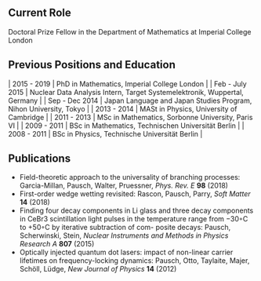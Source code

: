 ## Current Role
Doctoral Prize Fellow in the Department of Mathematics at Imperial College London

## Previous Positions and Education

| 2015 - 2019 | PhD in Mathematics, Imperial College London |
| Feb - July 2015 | Nuclear Data Analysis Intern, Target Systemelektronik, Wuppertal, Germany |
| Sep - Dec 2014 | Japan Language and Japan Studies Program, Nihon University, Tokyo |
| 2013 - 2014 | MASt in Physics, University of Cambridge |
| 2011 - 2013 | MSc in Mathematics, Sorbonne University, Paris VI |
| 2009 - 2011 | BSc in Mathematics, Technischen Universität Berlin |
| 2008 - 2011 | BSc in Physics, Technische Universität Berlin |

## Publications

- Field-theoretic approach to the universality of branching processes: Garcia-Millan, Pausch, Walter, Pruessner, _Phys. Rev. E_ **98** (2018)
- First-order wedge wetting revisited: Rascon, Pausch, Parry, _Soft Matter_ **14** (2018)
- Finding four decay components in Li glass and three decay components in CeBr3 scintillation light pulses in the temperature range from −30◦C to +50◦C by iterative subtraction of com- posite decays: Pausch, Scherwinski, Stein, _Nuclear Instruments and Methods in Physics Research A_ **807** (2015)
- Optically injected quantum dot lasers: impact of non-linear carrier lifetimes on frequency-locking dynamics: Pausch, Otto, Taylaite, Majer, Schöll, Lüdge, _New Journal of Physics_ **14** (2012)
